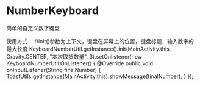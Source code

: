# NumberKeyboard
简单的自定义数字键盘

使用方式：
//init()参数为上下文，键盘在屏幕上的位置，键盘标题，输入数字的最大长度
KeyboardNumberUtil.getInstance().init(MainActivity.this, Gravity.CENTER, "本次取货数量", 3).setOnlistener(new KeyboardNumberUtil.OnListener() {
                    @Override
                    public void onInputListener(String finalNumber) {
                        ToastUtils.getInstance(MainActivity.this).showMessage(finalNumber);
                    }
                });
